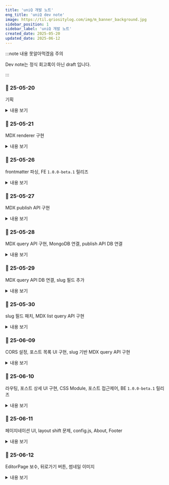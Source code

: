 ```yaml
---
title: 'uniQ 개발 노트'
eng_title: 'uniQ dev note'
image: https://til.qriositylog.com/img/m_banner_background.jpg
sidebar_position: 1
sidebar_label: 'uniQ 개발 노트'
created_date: 2025-05-20
updated_date: 2025-06-12
---
```


:::note 내용 못알아먹겠음 주의

Dev note는 정식 회고록이 아닌 draft 입니다.<br />

:::

### 📆 25-05-20

기획

<details>
<summary>내용 보기</summary>

#### 📌 Opened Issues
> [https://github.com/Queue-ri/uniq/issues/1](https://github.com/Queue-ri/uniq/issues/1)

<br/>

#### 📌 프로젝트 기획

티스토리 -> 네이버 -> velog 로 유목민 생활을 해본 결과, 각자 하나씩은 아쉬움이 있어 그냥 자체 블로그 프레임워크를 만들기로 했다.

FE 지식이 많진 않은데 당장 목표하는 기본 기능만 구상해서 맨땅에 헤딩하려 한다.

우선 다음의 원칙은 지켜야 한다.

<br />

#### 기능 측면
- 글 작성이 빠르고 쉬우면서 결과물이 이쁘게 나올 것
- 보호, 비공개 글 기능이 있을 것

#### 관리 측면
- 기본 언어는 영어 (나중에 i18n으로 한국어 넣음)
    - 주석 포함 모든 문서화는 영어로 작성되어야 함

<br />

따라서 JAMstack 기반의 정적 페이지는 사실상 불가능하고, 애초에 정적 페이지로 블로그 운영할거였으면 기존에 널린거 주워다 썼을 것이다.

보호/비공개 기능 때문에 글 원본은 접근이 제한되는 영역에 있어야 하고, 이는 self-host 또는 private repo 형식으로 관리되는 방식이 될 것 같다.

<br />

#### 📌 기술 스택

- [FE] React.js
- [BE] Node.js / Express
- [DB] MongoDB

검색은 algolia로 고민중이다. ES까진 오버엔지니어링이라고 생각.

**나중에 알았는데 이걸 MERN 스택이라고 하더라**

</details>

### 📆 25-05-21

MDX renderer 구현

<details>
<summary>내용 보기</summary>

#### 📌 프로젝트 세팅

Node.js를 오랫동안 업데이트하지 않았었는데 디펜던시 warning이 뜨길래 최신 LTS로 바꿔줬다. 16 -> 22로 올렸으니 진짜 징하게 안바꾸긴 함.

프로젝트는 CRA로 init 했다.

<br />

#### 📌 padding이 width, height를 건드리는 문제

EditorSideBar에 padding 넣는데 넣은 만큼 width, height가 늘어나는 문제가 있었다.

[스택오버플로](https://stackoverflow.com/questions/779434/how-do-i-prevent-the-padding-property-from-changing-width-or-height-in-css)를 참고해서 고쳤다.

<br />

#### 📌 MDX 로드하기

쌩 CRA로는 MDX 로딩이 안되고, CRA의 Webpack 설정을 건드려야 한다고 한다.

하지만 Webpack 설정이 기본적으로 숨겨져있기 때문에 Eject 하거나 craco를 써야 했고, 나는 craco 방식을 선택했다.

<br />

#### Webpack이 하는 일
모든 FE 리소스(JS, CSS, 이미지, 폰트 등)를 하나의 JS 번들로 변환하는 빌드 도구이다.

MDX같이 브라우저가 이해할 수 없는 파일을 JS 코드로 변환해준다.

#### MDX -> JSX 변환 필수
브라우저는 MDX가 뭔지 모른다.

따라서 브라우저가 이해하는 JSX 코드로 변환해주어야 하는데, 이걸 해주는 게

Webpack + @mdx-js/loader 이다.

<br />

#### 📌 MDX 로딩을 위한 세팅

1. 필요한 패키지 설치

```bash
npm install @craco/craco @mdx-js/react @mdx-js/loader
```

2. `package.json` 수정
```json
"scripts": {
  "start": "craco start",
  "build": "craco build",
  "test": "craco test"
}
```

3. `craco.config.js` 생성 및 설정

```js
module.exports = {
  webpack: {
    configure: (webpackConfig) => {
      // 1. remove mdx from the rule
      webpackConfig.module.rules = webpackConfig.module.rules.map((rule) => {
        if (rule.oneOf) {
          rule.oneOf = rule.oneOf.filter(
            (r) => !(r.test && r.test.toString().includes('mdx'))
          );
        }
        return rule;
      });

      // 2. add mdx loader
      const mdxRule = {
        test: /\.mdx?$/,
        use: [
          {
            loader: require.resolve('babel-loader'),
          },
          {
            loader: require.resolve('@mdx-js/loader'),
            options: {
              providerImportSource: "@mdx-js/react",
            },
          },
        ],
      };

      const oneOfRule = webpackConfig.module.rules.find((rule) => Array.isArray(rule.oneOf));
      if (oneOfRule) {
        oneOfRule.oneOf.unshift(mdxRule);
      }

      return webpackConfig;
    },
  },
};
```

babel-loader는 이미 CRA에 포함되어 있다.

<br />

#### 📌 컴포넌트에서 MDX 렌더링하기

```js
const mdxContext = require.context('../post', false, /\.mdx$/);
```

이런식으로 Webpack의 `require.context`를 이용해서 동적 로드한 다음 (이 방식 아니면 import 문 직접 써야 하는데 내가 원하는 방식이 아님)

```jsx title=EditorPage.js
<div className="content">
    {MdxComponent && (
    <MDXProvider>
        <MdxComponent />
    </MDXProvider>
    )}
</div>
```

대충 요런식으로 변환된 내용을 불러올 수 있다.

<br />

#### 🐞 craco config 설정시 주의점

기존에 gpt가 알려준 이 설정은 틀렸다.

```js
module.exports = {
  webpack: {
    configure: (webpackConfig) => {
      webpackConfig.module.rules.push({
        test: /\.mdx?$/,
        use: [
          {
            loader: require.resolve('babel-loader'),
          },
          {
            loader: require.resolve('@mdx-js/loader'),
            options: {
              providerImportSource: "@mdx-js/react",
            },
          },
        ],
      });

      return webpackConfig;
    },
  },
};
```

왜냐하면 단순히 `@mdx-js/loader`의 설정을 push만 했기 때문이다. 이건 rule을 뒤에다 붙인 것이다.

CRA Webpack의 기본 설정은 mdx를 알 수 없는 파일로 간주하여 정적 파일로 처리하기 때문에

**`@mdx-js/loader`가 기존 로더보다 먼저 실행되지 않으면 무시된다 (!)**

따라서 최종 config에선 filter로 기존 로더를 제거하고 unshift로 새 로더를 맨 앞에 붙여서 처리 우선순위를 확보했다.

<br />

#### 🌌 렌더링 결과

요기까지 완성하고 내일의 나에게 맡긴다.

![https://velog.velcdn.com/images/qriosity/post/96f18959-895d-46b4-b825-b0b07502237b/image.png](https://velog.velcdn.com/images/qriosity/post/96f18959-895d-46b4-b825-b0b07502237b/image.png)

</details>

### 📆 25-05-26

frontmatter 파싱, FE `1.0.0-beta.1` 릴리즈

<details>
<summary>내용 보기</summary>

#### 📌 Closed Issues
> [https://github.com/Queue-ri/uniq/issues/1](https://github.com/Queue-ri/uniq/issues/1)

<br />

#### 📌 frontmatter 파싱

MDX가 잘 렌더링되는 것 같지만 frontmatter는 사실 안그랬다.

`-----`를 기점으로 안의 내용들이 한 뭉탱이로 다 h2 처리되더라.

admonition도 별도로 처리해야하는 것 같지만 frontmatter는 메타데이터라 중요해서, 먼저 처리하기로 했다.

목표는 이러했다.

- `title`: 글 최상단에 h1으로 렌더링 & 사이드바에 렌더링
- `created_date`: 사이드바에 렌더링
- `updated_date`: 사이드바에 렌더링

그리고 하단의 방식으로 해결했다.

1. 필요한 패키지 설치

```bash
npm install remark-frontmatter remark-mdx-frontmatter
```

2. craco.config.js 수정

상단에 요거 추가하고

```js
module.exports = async (env) => {
  const { default: remarkFrontmatter } = await import('remark-frontmatter');
  const remarkMdxFrontmatter = (await import('remark-mdx-frontmatter')).default;
  ...
```

mdxRule의 options에 frontmatter 플러그인을 추가했다.

```js
options: {
  providerImportSource: "@mdx-js/react",
  remarkPlugins: [
    remarkFrontmatter,
    [remarkMdxFrontmatter, { name: 'frontmatter' }],
  ],
},
...
```

`import` 구문 쓰는데 애 좀 먹었어서 default에 대해 알아봐야겠다.

그나저나 모듈마다 CJS/ESM 호환 갈리는거 진심 탈모 요소 중 하나인듯

3. EditorPage.js, EditorSideBar.js 수정

- [EditorPage.js diff](https://github.com/Queue-ri/uniq/commit/ddaf1583b283330d1d1921c2fa2d7526d8200979)
- [EditorSideBar.js diff](https://github.com/Queue-ri/uniq/commit/dcad5883477bb30d15ebf2abc82043a2b2aa0c30)

<br />

#### 📌 다음 릴리즈 계획

서버 컴이 와서 놀고있기 때문에 좀 더 열심히 개발해야겠다.

다음 버전에선 publish한 mdx를 서버쪽으로 보내고, 서버에선 이를 쏴주는 api를 만들어야 한다.

그리고 private gh repo에 push가 되어야하기 때문에... 이리저리 고민한 결과

백엔드 API를 통해서 처리하는 것이 제일 정석적인 flow라고 생각한다.

왜냐하면,

- 카테고리 정보 받으려면 결국 백엔드 통신이 필요함
- Electron으로 렌더링 부분만 데스크탑 앱으로 빼면 프로젝트 복잡해짐
- FE단에 뷰어와 private repo 접근 기능 모두를 넣으면 보안상 안좋음.
- CORS 잘~ 설정하면 로컬 -> 리모트 통신 가능

그래서 내일은 express 작업을 할 것 같다.

</details>

### 📆 25-05-27

MDX publish API 구현

<details>
<summary>내용 보기</summary>

#### 📌 Opened Issues
> [https://github.com/Queue-ri/uniq-cms/issues/1](https://github.com/Queue-ri/uniq-cms/issues/1)

<br/>

#### 📌 express 기본 세팅

백엔드 단 프로젝트 명을 `uniq-cms`로 정하고 express 서버로 세팅했다.

UI는 `uniq` CRA 프로젝트에서 다 맡고 있으니 `uniq-cms`는 headless CMS인 격이다.

```bash
npm install express
npm install --save-dev nodemon
```

디펜던시를 상단과 같이 설치하고 index.js와 post.js를 생성했다.

```js title="index.js"
const express = require('express');
const app = express();
const port = 6229;

// parse JSON body
app.use(express.json());

// set /api prefix for all endpoints
const postRoutes = require('./routes/post');
app.use('/api/post', postRoutes);

app.listen(port, () => {
    console.log(`🚀 uniq-cms running at http://localhost:${port}`);
});
```

```js title="post.js"
const express = require('express');
const router = express.Router();

router.get('/:id', (req, res) => {
    const postId = req.params.id;
    res.send(`Post content ${postId} :3`);
});

router.post('/', (req, res) => {
    res.send('Post published.');
});

module.exports = router;
```

<br />

#### 📌 MDX Publish API 구현 (1/2)

Publish 요청이 들어오면 해당 MDX 파일에 대해 다음의 두 가지를 처리해야 한다.

1. 서버의 `/post` 경로에 저장
2. GH private repo에 push

그 중 1번부터 작업했다.

<br />

#### mdx 파일 저장하기

중복 파일명 문제에 대해선 MVP 단계에서 생각할 부분이 아닌 것 같아 나중에 처리하기로 했다.

```bash
npm install multer
```

```js title="post.js"
// temporary upload
const upload = multer({
    dest: 'temp_uploads/',
    limits: { fileSize: 10 * 1024 * 1024 }, // 10MB limit
});

/* Publish MDX file */
router.post('/', upload.single('file'), (req, res) => {
    const file = req.file;

    if (!file) {
        return res.status(400).send('No mdx file uploaded.');
    }

    // Check if the file is mdx
    if (path.extname(file.originalname) !== '.mdx') {
        fs.unlinkSync(file.path); // delete file if not mdx
        return res.status(400).send('Only mdx files are allowed.');
    }

    // set mdx save directory
    const postDir = path.join(__dirname, '../../post');

    // if not exist then mkdir
    if (!fs.existsSync(postDir)) {
        fs.mkdirSync(postDir, { recursive: true });
    }

    // final save path for the mdx file
    const targetPath = path.join(postDir, file.originalname);

    // move mdx file from temporary upload path
    fs.rename(file.path, targetPath, (err) => {
        if (err) {
            return res.status(500).send('Failed to save file.');
        }

        res.send('Post published.');
    });
});
```

#### json 파싱하기

mdx 뿐만 아니라 json 데이터도 같이 필요해질 확률이 99.99%라서 json 파싱 로직도 추가했다.

```js
// parse json
let jsonData = null;
if (req.body.json) {
    try {
        jsonData = JSON.parse(req.body.json);
    } catch (err) {
        return res.status(400).send('Invalid json payload.');
    }
}
```

```text title="console.log 결과"
[DEBUG] Received json: { category: 'dev-note', title: 'uniQ 개발 노트' }
```

<br />

#### 📌 MDX Publish API 구현 (2/2)

```bash
npm install simple-git
npm install dotenv
```

서버 최상단에 env를 불러오도록 설정한다.

```js
require('dotenv').config();
```

그리고 repo 권한 추가한 GitHub PAT를 발급하여 env에 넣는다.

그럼 push할때 sign in 창이 안뜨고 아묻따 push가 가능해진다.

<br />

#### 올바른 git 참조하기

`simple-git`으로 push util을 만들어서 모듈화하고, 이 모듈을 post.js에서 불러와 처리하고자 했다.

그런데 `/post`에서 git init하면 동기화를 못하기 때문에, 프로젝트 루트 경로의 git을 참조해야 한다.

```js
const gitPath = path.join(__dirname, '../../');
const git = simpleGit(gitPath);
```

따라서 simpleGit에 이런식으로 .git이 있는 루트 path를 넣어준다.

암튼 이렇게 해서 [pushToGithub.js](https://github.com/Queue-ri/uniq-cms/commit/1d08e7c0fec8f64a6ec5636148c6aa8e587683a2)를 작성했고

publish api에 GH push flow를 추가했다. ([5e00690](https://github.com/Queue-ri/uniq-cms/commit/5e00690ea1cc0d1551fe4f5793049810d9f2b50a))

<br />

#### git 작업 시 참고사항

push util로 main에 checkout 해서 push하려니까 현재 feature 브랜치에 있어서 stash 경고가 떴다.

- ➡️ stash하고 main으로 checkout 했는데 stash때문에 util 작성한게 다 과거로 돌아감 ㅋ

    - ➡️ stash pop을 했는데 merge conflict가 떠서 keep theirs로 stash 버전을 살리고 main에서 util 테스트를 진행했다.

프로덕션에선 브랜칭할 일이 없을테니 상관없지만 개발하는 repo에선 이거 좀 불편하다. 😐

그리고 publish 관련 커밋을 다이렉트로 main에 꽂아버리기 때문에 사용자 입장에서는 fork를 통한 CMS 관리가 어렵다. 업데이트를 위해 pull 땡길 시 충돌나기 때문.

어떻게 하면 api 버전업이 용이할지는 다음의 고민 사항이다.

<br />

#### 아직 DB 연결은 안되어있음!

push util 상의 설정 정보들은 (ex. remote url, username 등) 사용자가 수정할 수 있어야 한다.

그래서 DB에서 퍼오는걸로 점진적 수정을 거쳐야 하는데

우선 조회 api 먼저 구현해서 #1 이슈를 끝내고 #2에서 몽고DB 작업을 할 예정이다.

</details>

### 📆 25-05-28

MDX query API 구현, MongoDB 연결, publish API DB 연결

<details>
<summary>내용 보기</summary>

#### 📌 Closed Issues
> [https://github.com/Queue-ri/uniq-cms/issues/1](https://github.com/Queue-ri/uniq-cms/issues/1)

#### 📌 Opened Issues
> [https://github.com/Queue-ri/uniq-cms/issues/3](https://github.com/Queue-ri/uniq-cms/issues/3)

<br/>

#### 📌 MDX query API 구현

DB 연결이 안된 상태라 mock으로 구색만 맞춰놓고 1번 이슈를 끝냈다.

```js title="post.js"
router.get('/:id', (req, res) => {
    const postId = req.params.id;

    if (postId === '1') {
        const filePath = path.join(__dirname, '../../post/test.mdx');

        fs.readFile(filePath, 'utf8', (err, data) => {
            if (err) {
                console.error('[Error] Failed to read MDX:', err);
                return res.status(500).send('Failed to read post file.');
            }

            res.type('text/markdown').send(data);
        });
    } else {
        res.status(404).send('Cannot find requested post.');
    }
});
```

<br />

#### 📌 MongoDB 연결

뭣모르고 썼는데 Express 4.16.0 이상부터 `body-parser`가 내장되어있다고 한다.

```js
app.use(express.json());
```

그래서 index.js에 이렇게 설정해주면 all set이었던 거였음!

<br />

#### 📌 MongoDB 연결

```bash
npm install mongoose
```

```js title="index.js"
const mongoose = require('mongoose');

// Connect to MongoDB
mongoose.connect('mongodb://localhost:27017/uniq-cms')
.then(() => console.log('✅ Successfully connected to MongoDB'))
.catch(err => console.error('❌ Failed to connect to MongoDB:', err));
```

<br />

#### 📌 Post Collection 정의

다음과 같이 Collection 스키마를 정의할 수 있다.

별도의 설정을 넣지 않는다면 자동 생성되는 Collection은 소문자 & 복수형으로 네이밍된다. (ex. Post -> posts)

`visibility`는 포스트 접근권한으로, enum으로 관리하기로 했다.

```js title="Post.js"
const mongoose = require('mongoose');

const postSchema = new mongoose.Schema({
    title: { type: String, required: true },
    category: { type: String, required: true },
    filePath: { type: String, required: true },
    visibility: {
        type: String,
        enum: ['public', 'protected', 'private'],
        default: 'public',
        required: true
    }
}, {
    timestamps: true, // automatically set createdAt and updatedAt
});

module.exports = mongoose.model('Post', postSchema);
```

<br />

#### Post Document 저장

JPA의 repository마냥 `require`로 Post 스키마를 불러와서 필요한 document를 저장하면 된다.

절대경로인 `targetPath`는 프로젝트 경로까지 포함하기 때문에 프로젝트 파일이 이동되면 관리하기 힘들어진다.

따라서 post 경로부터 시작하는 상대경로로 변환하여 저장했다.

이러면 post 경로가 바뀌어도 document에는 영향이 없다.

```js title="post.js"
const Post = require('../models/Post');

const projectRoot = process.cwd(); // project root path
const relativePath = path.relative(projectRoot, targetPath);

await Post.create({
    title: jsonData.title,
    category: jsonData.category,
    filePath: relativePath,
    visibility: jsonData.visibility
});
```

```json title="저장된 document"
{
  "title": "uniQ 개발 노트",
  "category": "dev-note",
  "filePath": "post\\test.mdx",
  "visibility": "protected",
  "createdAt": {
    "$date": "2025-05-28T14:13:13.519Z"
  },
  "updatedAt": {
    "$date": "2025-05-28T14:13:13.519Z"
  },
  "__v": 0
}
```

</details>

### 📆 25-05-29

MDX query API DB 연결, slug 필드 추가

<details>
<summary>내용 보기</summary>

#### 📌 Closed Issues
> [https://github.com/Queue-ri/uniq-cms/issues/3](https://github.com/Queue-ri/uniq-cms/issues/3)

<br />

#### 📌 query API 수정하기

기존에 mock으로 하드코딩했던 부분을 MongoDB와 연결했다.

[post.js diff](https://github.com/Queue-ri/uniq-cms/commit/14532ee43556e9c44cb0db5ac6f81a54d2011931)

하지만 테스트해보니 요런 에러가 터졌다.

```
[Error] Failed to get post: CastError: Cast to ObjectId failed for value "1" (type string) at path "_id" for model "Post"
```

이 말인 즉슨 MongoDB에 보낸 1이라는 쿼리 값이 ObjectId가 아니라는 뜻이다.

mongoose의 `findById`는 내부적으로 _id가 MongoDB의 ObjectId 타입이라고 가정하는데 내가 무지성으로 MySQL 마냥 정수형 id 값을 날린게 원인이다.

Auto increment처럼 id 필드를 따로 만들어주는 방법이 있긴 했는데, 찾아보니 ObjectId를 사용하는 것이 일반적이고 성능도 가장 최적화되어있다고 하여 해당 방식을 그대로 따르기로 했다.

```
http://localhost:6229/api/post/683860a3561f6209b13787fb
```

그리고 ObjectId로 다시 호출하니 잘 조회되었다.

<br />

#### 📌 하지만 주소창에 683860a3561f6209b13787fb 를 쓸 순 없자너

그렇다. 그래서 UX와 SEO-friendly함을 고려하여 slug라는 것이 존재하는 것이었다.

> **slug란?**
>
> slug는 웹 페이지를 쉽게 읽을 수 있는 형태로 식별하는 URL의 일부이다.<br />
> 당연히 unique 해야 한다.

```text title="FE route URL"
http://localhost:3000/post/uniq-dev-note
```

그렇다면 FE에서 slug 기반 URL로 route 할 경우

```text title="FE -> BE request endpoint"
http://localhost:6229/api/post/683860a3561f6209b13787fb
```

FE가 BE에 ObjectId로 조회 요청을 날리는 flow가 되는데, 이는 아주 일반적인 방법이라고 한다.

개인적으로 정수형 id를 더 선호해왔어서 slug 방식이 SEO 이득을 보는지 몰랐다 😂

아무튼 스키마와 API 둘 다 slug 필드를 추가해주었고,

[Commit e51a8a8](https://github.com/Queue-ri/uniq-cms/commit/e51a8a8c88ce8148142a1c10aab7c7f7f8c8e6f5)

slugify라는 npm 패키지로 자동 생성도 가능하다는데 MVP 단계니까 있다는 것만 적어두고 패스한다.

```js
slug: { type: String, required: true, unique: true }
```

...그나저나 개발 일지 쓰면서 갑자기 보였는데 slug 필드에 unique 빼먹었다.

내일 fix하자 ㅋㅋㅋㅋㅋㅋㅋㅋ

<br />

#### 😙 내일의 계획!

내일은 리트코드 POTD 말고도 프로그래머스 문제 하나를 더 풀고 싶기 때문에 가능할지는 모르겠으나

- slug field fix
- MDX list query API impl
- 무시무시한(?) CORS setting

이 3가지가 일단 목표이고, 토요일이 5월의 마지막 날이니 이 날 뷰 작업이 얼추 되었으면 좋겠다고 생각한다.

6월부터는 DOKI 양도 봐드려야 하고 정처기 실기도 준비해야 되기 때문에~

</details>

### 📆 25-05-30

slug 필드 패치, MDX list query API 구현

<details>
<summary>내용 보기</summary>

#### 📌 Opened Issues
> [https://github.com/Queue-ri/uniq-cms/issues/5](https://github.com/Queue-ri/uniq-cms/issues/5)

<br />

#### 📌 slug 필드의 누락된 제약 조건 패치

[Commit 4d2366a](https://github.com/Queue-ri/uniq-cms/commit/4d2366ad50275cc314537bf93c8d5eb992996149)

<br />

#### 📌 MDX list query API 구현

```diff
const postSchema = new mongoose.Schema({
    title: { type: String, required: true },
+   description: { type: String, default: '' },
    slug: { type: String, required: true, unique: true },
    category: { type: String, required: true },
    filePath: { type: String, required: true },
    visibility: {
        type: String,
        enum: ['public', 'protected', 'private'],
        default: 'public',
        required: true
    }
}, {
    timestamps: true, // automatically set createdAt and updatedAt
});
```

slug fix에 이어 목록 조회시 필요할 description 필드도 Post.js에 추가했다.

<br />

#### Post list query API

[Commit fdbd88c](https://github.com/Queue-ri/uniq-cms/commit/fdbd88c7f07efe287c65dab43a3e7a1735aa7465)

<br />

#### Timezone 지정하기

timestamp가 UTC 기준으로 찍히길래 query에 대한 timezone 변환도 필요하더라.

MongoDB config가 따로 없나 싶었는데 시간대 변환은 어플리케이션 레벨에서 처리하는 것이 일반적이라고 한다.

```bash
npm install dayjs
```

```js title="post.js"
const dayjs = require('dayjs');
const utc = require('dayjs/plugin/utc');
const timezone = require('dayjs/plugin/timezone');

dayjs.extend(utc);
dayjs.extend(timezone);
```

상단과 같이 dayjs 패키지를 이용하여 UTC -> GMT+9로 변환한다.

```js title="post.js"
createdAt: dayjs(post.createdAt).tz('Asia/Seoul').format('YYYY-MM-DD HH:mm:ss')
```

```json title="변환 전"
{
  "createdAt": "2025-05-29T13:26:59.764Z"
}
```
```json title="GMT+9 변환 후"
{
  "createdAt": "2025-05-29 22:26:59"
}
```

</details>

### 📆 25-06-09

CORS 설정, 포스트 목록 UI 구현, slug 기반 MDX query API 구현

<details>
<summary>내용 보기</summary>

#### 📌 Closed Issues
> [https://github.com/Queue-ri/uniq-cms/issues/5](https://github.com/Queue-ri/uniq-cms/issues/5)<br />
> [https://github.com/Queue-ri/uniq-cms/issues/7](https://github.com/Queue-ri/uniq-cms/issues/7)

#### 📌 Opened Issues
> [https://github.com/Queue-ri/uniq-cms/issues/7](https://github.com/Queue-ri/uniq-cms/issues/7)<br />
> [https://github.com/Queue-ri/uniq/issues/4](https://github.com/Queue-ri/uniq/issues/4)<br />
> [https://github.com/Queue-ri/uniq-cms/issues/9](https://github.com/Queue-ri/uniq-cms/issues/9)

<br/>

#### 📌 CORS FE origin 허용하기

BE에 cors 패키지를 설치하고 허용할 origin을 명시해주면 된다.

왜이렇게 쉽게 해결됐지? 이게 아닌데? 싶지만 생각해보니 웹 공부 3년째다. 아직도 이해 못했으면 심각한 것이다.

CORS 설정 도중에 카카오 맵 API에서 허용 IP 주소를 설정했던 것이 떠올라서<br />
CORS origin도 동적으로 관리할 수 있는지 알아보았는데, 된다고 한다.

로그인 기능이 추가되면, 추후 관리자 페이지에서 설정 가능하면 좋을 것 같다.

```bash
npm install cors
```

```js title="index.js"
// allowed CORS origins
let allowedOrigins = [
  'http://localhost:3000',
];

// CORS middleware setting
app.use(cors({
  origin: function (origin, callback) {
    if (allowedOrigins.includes(origin)) {
      callback(null, true);
    }
    else {
      callback(new Error('Not allowed by CORS: ' + origin));
    }
  }
}));
```

<br />

#### 📌 MainPage와 PostList 컴포넌트 구현

MainPage에서 fetching 관련 useEffect를 두고 PostList는 컴포넌트로써 렌더링만 담당하도록 분리했다.

data fetching은 페이지 단위에서 처리하는 게 일반적이라고 한다.

1. 유지보수 측면에서 데이터와 UI를 분리하는 것이 좋고
2. 다른 페이지와 데이터 공유가 용이해지며
3. route 전환이나 refresh 될 때 한번씩만 실행되어야 하기 때문이다.

<br />

#### 📌 `formatDate` 유틸 함수 구현

locale 기반 datetime 포맷팅이 자주 쓰일 것 같아 util로 모듈화하여 구현했다.

```js title="formatDate.js"
export function formatDate(dateString) {
  const date = new Date(dateString);

  return date.toLocaleString('en-US', {
    year: 'numeric',
    month: '2-digit',
    day: '2-digit',
    hour: 'numeric',
    minute: '2-digit',
    hour12: true,
  });
}
```

<br />

#### 💥 사실 slug로 조회 가능했어야 함 💥

😠.................😡.....

현재 MainPage에서 PostList를 통해 포스트 목록을 보여주고,

여기서 item 하나를 클릭하면 PostDetail로 라우팅해서 넘어가려고 했는데

이렇게 넘어가려면 `navigate`해야 하지만 URL 상에 id를 쿼리로 주지 않고는 컴포넌트에 넘기는게 안된다고 한다.

하지만 URL에 ObjectId가 노출되면 안된다. slug를 내가 왜 추가했는데 ㅜㅜㅋㅋ

`navigate`에 state를 줄 순 있지만 이는 새로고침시 bye 하는거라 refresh하면 포스트 내용이 증발하는 대참사가 일어나고

사실 redux-persist같은 상태관리 패키지 쓰면 안될것이야 없긴 한데,, 뇌절이다.

결국 미디엄, 노션 다 slug 기반 조회 API를 두길래, 보편성을 고려해서 BE에 API를 추가하기로 결정했다.

<br />

#### Origin 명시해줘요 ^ㅅ^

```
Error: Not allowed by CORS: undefined
    at origin (C:\Users\Hexagoner\Desktop\uniq-cms\api\index.js:22:16)
    at C:\Users\Hexagoner\Desktop\uniq-cms\node_modules\cors\lib\index.js:219:13
```

이젠 BE에 CORS 정책을 설정해놨기 때문에 포스트맨 헤더에 Origin을 명시해줘야 한다.

[유익한 CORS 관련 레퍼런스](https://okky.kr/articles/1459836)

</details>

### 📆 25-06-10

라우팅, 포스트 상세 UI 구현, CSS Module, 포스트 접근제어, BE `1.0.0-beta.1` 릴리즈

<details>
<summary>내용 보기</summary>

#### 📌 Closed Issues
> [https://github.com/Queue-ri/uniq-cms/issues/9](https://github.com/Queue-ri/uniq-cms/issues/9)<br />
> [https://github.com/Queue-ri/uniq/issues/4](https://github.com/Queue-ri/uniq/issues/4)<br />
> [https://github.com/Queue-ri/uniq-cms/issues/11](https://github.com/Queue-ri/uniq-cms/issues/11)

#### 📌 Opened Issues
> [https://github.com/Queue-ri/uniq/issues/6](https://github.com/Queue-ri/uniq/issues/6)<br />
> [https://github.com/Queue-ri/uniq-cms/issues/11](https://github.com/Queue-ri/uniq-cms/issues/11)

<br/>

#### 📌 라우터 설정 및 PostViewPage 연결

```bash
npm install react-router-dom
```

```js title="index.js"
<Router>
  <Routes>
    <Route path="/" element={<MainPage />} />
    <Route path="/post/:slug" element={<PostViewPage />} />
  </Routes>
</Router>
```

<br />

#### 📌 응답으로 받은 MDX 렌더링하기

이미 EditorPage에서 렌더링 로직을 구현했으나,<br />
PostViewPage에서 PostDetail로 건네주는 것은 MDX 파일 자체가 아니라 내용이 적힌 문자열이다.

따라서 MDX 문자열을 컴포넌트로 변환해주는 패키지와, frontmatter 파싱용 gray-matter가 필요.........

```bash
npm install @mdx-js/runtime
npm install gray-matter
```

.....할 줄 알았으나?

```text title="안되잖아"
Compiled with problems:
ERROR in ./src/component/post/PostDetail.js 7:0-45
Module not found: Error: Can't resolve '@mdx-js/runtime' in 'C:\Users\Hexagoner\Desktop\uniq\src\component\post'
```

필요하지 않았음 ^^

[패키지 사이트](https://www.npmjs.com/package/@mdx-js/runtime)에 가보니 @mdx-js/runtime은 deprecated 되었고

거기 공지에 `@mdx-js/mdx`를 쓰라고 해서 하라는대로 했다.

이렇게 되면 frontmatter는 기존에 쓰던 remark 플러그인을 사용하면 된다.

```js title="PostDetail.js"
useEffect(() => {
  const compileMdx = async () => {
    try {
      const compiled = await evaluate(mdxData, {
        ...runtime,
        useDynamicImport: false,
        format: 'mdx',
        remarkPlugins: [
          remarkFrontmatter,
          [remarkMdxFrontmatter, { name: 'frontmatter' }],
        ],
      });

      setContent(() => compiled.default);
      if (compiled.frontmatter) {
        setFrontmatter(compiled.frontmatter);
      }
    } catch (error) {
      console.error('MDX compile error:', error);
    }
  };

  compileMdx();
}, [mdxData]);
```

<br />

#### 📌 CSS 충돌과 모듈화를 통한 해결

MainPage의 CSS와 PostViewPage의 CSS가 충돌나는듯 했다. 같은 wrapper 클래스를 가지고 있었는데

자꾸 MainPage의 wrapper가 PostViewPage의 wrapper 사이즈로 지정되고, 타이틀 폰트도 꼬였다.

알아보니 foo.css 이런식으로 import하면 해당 CSS는 **전역 스코프**라고 한다.

이 경우 가장 마지막으로 로딩된 스타일을 적용한다고 했으니, MainPage에 PostViewPage 스타일이 적용되어버린 것이다.

따라서 **로컬 스코프인 CSS Module** 방식으로 변경했는데...

사실 이거 쓰면 해싱된 네이밍 때문에 가독성이 떨어져서 일부러 안하고 있었는데, 그냥 처음부터 쓸 걸 그랬나보다.

---

<center>⬇️ <b>하단부터는 포스트 접근제어 작업</b> ⬇️</center>

---

<br />

#### 📌 기존의 query API 수정

이제 protected와 private MDX는 direct access되면 안되기에

1. ObjectId 기반 query API는 보안상 제거 (=주석처리)
2. slug 기반 query API를 대표 query API로 지정 -> `/slug`를 삭제하여 endpoint 간소화
3. query API에서 MDX visibility만 조회하는 metaOnly 옵션 추가
4. query API에서 protected면 password verify하기
5. query API에서 private면 403 FORBIDDEN 던지기
6. list query API에서 private 포스트는 필터링하기

요런 API상의 많은 수정들이 필요하다. 관련 이슈는 [11번](https://github.com/Queue-ri/uniq-cms/issues/11)이므로 참고.

<br />

#### 🤔 API를 분리하는 것이 좋을까?에 대한 고민과 그 결과

최종적으로는 slug 기반 query API 하나로 통합하고 여기서 접근제어를 다 처리하기로 했다.

왜냐하면 API를 여러 개 분리해서 구현할 경우,<br />
*이럴땐 여기다 호출하고 저럴땐 저기다 호출하고...* 이렇게 되면

- FE: 여기선 엔드포인트 뭐였더라 ㅇㅁㅇ? (이전 코드나 API 문서 찾아보는 비효율성)
- BE: 헐 다른쪽 쿼리 API 유효성 검사 빼먹고 머지했다 (추가 이슈 처리하는 비효율성)
- 눈: 살려...ㅈ... (반복되는 fetch 코드로 인한 쓸데없는 라인 수 증가 및 시력 저하)

같은 상황이 발생하기 때문이다.

<br />

따라서 엔드포인트는 하나로 두고,

1. 포스트의 visibility check 모드 여부를 확인하는 `metaOnly` query와
2. private 접근 제한
3. protected 비밀번호 유효성 검증

이 모든걸 한 곳에서 처리하도록 설계했다.

<br />

#### 📌 패스워드에 bcrypt 적용하기

평문으로 저장하는 것은 매우 안좋은 인상을 남기므로 11번 이슈와 함께 처리한다.

- MDX publish API
- MDX query API

해싱은 두 가지 모두에 적용해야 한다.

일단 https 통신이기만 하면 FE -> BE 평문 전송은 괜찮다고 한다.

JWT같이 어디 저장할때가 문제인거고, 이건 그냥 타이핑해서 바로 보내는거니까.

```bash title="설치해주세요"
npm install bcrypt
```

[Commit ac395cd](https://github.com/Queue-ri/uniq-cms/commit/ac395cd792da1ba0d721a135afbfc87b69e7a454)

여기까지 BE 작업을 마무리하고 `1.0.0-beta.1`을 릴리즈했다. ~~*잔디에 반영하고 싶어서*~~

<br />

#### 🛠️ 포스트 상세 조회에 대한 FE 플로우 수정

기존에는 FE fetch 요청 -> BE 응답 -> FE 렌더링의 flow를 가지고 있었지만

현 시점부턴 접근제어 기능이 추가되었으므로<br />
FE meta 요청 -> BE 응답 -> FE fetch 요청 -> BE 응답 -> FE 렌더링의 방식으로 가야 한다.

meta 요청은 마치 HTTP OPTIONS나 preflight처럼, fetch라는 실질적인 요청을 날리기 전에

얘가 패스워드를 줘야 하는 포스트인가 아니면 그냥 요청해도 되는건가... 를 결정할 수 있도록 해준다.

<br />

#### 앞으로의 계획

현재 둘러보았을 때

- 페이지네이션 (API는 되어있는데 UI 상의 페이지네이션 없음)
- 썸네일 이미지
- 주인장 소개 영역
- 작고 소중한 footer
- TOC
- 네비게이션 메뉴
- 로그인

정도의 기본적인 보완 요소들이 보이는데,

여기서 페이지네이션과 주인장 소개 영역, footer만 추가하고 릴리즈해서 서버에 올릴 것이다.

베어메탈 세팅 + 네트워크 세팅에서 시간이 걸릴 것 같아서 내일 릴리즈하고 싶다.

publish API에 authentication이 필요하긴 한데... CORS로 막아보죠 뭐(?)

</details>

### 📆 25-06-11

페이지네이션 UI, layout shift 문제, config.js, About, Footer

<details>
<summary>내용 보기</summary>

#### 📌 Closed Issues
> [https://github.com/Queue-ri/uniq/issues/6](https://github.com/Queue-ri/uniq/issues/6)

#### 📌 Opened Issues
> [https://github.com/Queue-ri/uniq/issues/8](https://github.com/Queue-ri/uniq/issues/8)<br />
> [https://github.com/Queue-ri/uniq-cms/issues/14](https://github.com/Queue-ri/uniq-cms/issues/14)

<br/>

#### 📌 페이지네이션 추가

우선 전체 페이지 수를 API 상으로 안 알려주고 있으므로, BE에서 `totalPages`를 추가로 반환해주어야 한다.

```js {4} title="post.js"
res.json({
    page,
    size: postMetadataList.length,
    totalPages,
    posts: postMetadataList
});
```

그런 다음 FE에서 pagination 버튼과 그에 대한 handler를 만들어준다.

pagination도 여러가지 형태의 UI가 존재하는데,

나는 그 중 1 2 3 4 5 .. 형식의 多 버튼 UI는 피하기로 했다.

가장 익숙한 형태이나, 만드는데 조금 더 시간이 걸리기 때문이다.

![](https://velog.velcdn.com/images/qriosity/post/c6ce4bed-7c91-4f1b-9ee9-26695b14e902/image.png)

...한편으론 저번에 본 닌텐도 홈페이지의 페이지네이션 UI가 인상깊어서이기도 하다.

```js MainPage.js
const handlePrev = () => {
  if (page > 1) onPageChange(page - 1);
};

const handleNext = () => {
  if (page < totalPages) onPageChange(page + 1);
};

const handleInputChange = (e) => {
  setInputValue(e.target.value);
};

const handleKeyDown = (e) => {
  if (e.key === 'Enter') {
    const parsed = parseInt(inputValue, 10);
    if (!isNaN(parsed) && parsed >= 1 && parsed <= totalPages) {
      onPageChange(parsed);
    }
  }
};
```

<br />

#### 뒤로가기시 페이지 초기화되는 문제

react-router-dom의 useSearchParams를 이용해서 현재 페이지 번호를 쿼리로 관리하고

뒤로가기해도 이전 페이지 상태가 유지되도록 했다.

다만 URL이 `http://localhost:3000/?page=2` 처럼 되는데 100% 만족스럽진 않다.

보통은 `http://localhost:3000/posts?page=2` 이런식으로 하니까...

근데 그럼 블로그같이 메인에 리스트 냅다 올려진 곳들은 어떡하지?

벨로그는 루트(각 사용자의 블로그 홈)를 `/posts`로 리디렉션하는 것 같다만.

<br />

#### 💥 Layout Shift

> Cumulative Layout Shift (CLS)
>
> Google이 웹 품질 측정을 위해 정의한 Core Web Vitals 중 하나로,<br />
> 사용자가 페이지를 보는 중에 얼마나 많은 레이아웃 변경이 누적되었는지를 수치로 평가한다.

메인페이지에서 페이지를 변경할때마다 Loading과 list item이 번갈아 렌더링되면서

우측의 스크롤바가 사라졌다가 생기고, viewport 사이즈 변화로 결국 컴포넌트들이 약간씩 이동하면서

시각적 불편함을 주는 문제가 있었다.

이걸 따로 부르는 용어가 있나 해서 찾아보니 진짜 있었다; 심지어 이걸로 품질 점수도 매김 ㅋㅋㅋㅋㅋㅋㅋㅋㅋㅋㅋ

마법의 1픽셀을 추가해서 해결했다. 후...

```css {3}
.wrapper {
  display: flex;
  min-height: calc(100vh - 69px + 1px); /* 1px: prevent annoying layout shift */
  flex-direction: column;
  padding-top: 32px;
  padding-left: calc((100vw - 1200px) / 2);
  padding-right: calc((100vw - 1200px) / 2);
}
```

하지만 위에 About 컴포넌트가 추가되니 이는 무용지물이 되었다. ㅜㅜ

보다 근본적인 해결책은 페이지 전환시 list 영역을 Loading 문구로 re-render 하지 않고

overlay같은 것으로 띄우는 것이다.

그럼 list는 이전 데이터였다가 최신 데이터로 갈아끼워지기만 할 것이다.

추후의 베타버전에서 손보도록 하자...

<br />

#### 📌 하드코딩 대신 config.js 사용하기

docusaurus에서 config를 통해 블로그명이나 meta 정보를 관리했던 것이 생각나서 적용해보았다.

컴포넌트에 하드코딩하는 것보단 유지보수 측면에서 편하기 때문에 해당 방식을 채택했다.

```js title="uniq.config.js"
export const UNIQ_CONFIG = {
  blogName: 'qriosity.dev',
  version: '1.0.0-beta.2',
};
```

```js title="Navigation.js"
<div className="Navigation">
  <div className="navLogo">{UNIQ_CONFIG.blogName}</div>
  <div className="version">{UNIQ_CONFIG.version}</div>
</div>
```

<br />

#### ✨ 여태까지 완성된 UI

하단은 오늘 분량 다 구현했다는 증거이다. 😎

피그마 없이 어찌저찌 눈대중으로 잘... 빌드했네

오늘 릴리즈하고 싶긴 했는데 생각해보니 EditorPage가 아직도 레거시 상태여서 그대로 올리기엔 무리인 것 같다.

그리고 CORS로 막아보겠다는 그거는... 네 안돼요

왜 안되느냐? CORS는 IP 차단책이 아니잖아..............

![](https://velog.velcdn.com/images/qriosity/post/84c62a08-3df6-4277-a6f4-9f4c9dad5da5/image.png)
![](https://velog.velcdn.com/images/qriosity/post/ba7618ad-3ae8-4646-968b-bd265300ad8a/image.png)

</details>

### 📆 25-06-12

EditorPage 보수, 뒤로가기 버튼, 썸네일 이미지

<details>
<summary>내용 보기</summary>

#### 📌 Closed Issues
> [https://github.com/Queue-ri/uniq/issues/8](https://github.com/Queue-ri/uniq/issues/8)

#### 📌 Opened Issues
> [https://github.com/Queue-ri/uniq/issues/10](https://github.com/Queue-ri/uniq/issues/10)

<br/>

#### 📌 User story였는데요, 아니였습니다.

기존에 쓰던 user story가 agile 원칙에 안맞고 오히려 acceptance criteria에 맞다고 해서

이슈 작성 형식을 다음처럼 수정하게 되었다.

![](https://velog.velcdn.com/images/qriosity/post/516688a7-84bf-4d26-8cfd-07b076e8ee92/image.png)

Agile에서 말하는 User Story의 핵심 구조는 이렇게 되어야 한다고 한다.

> As a **[type of user]**, I want **[some goal]** so that **[some reason/benefit]**.

반면에 Acceptance Criteria(수용 기준)는 user story가 '완료'되었는지 판단하는 구체적인 조건들을 뜻한다.

사용자가 아닌 개발자, 디자이너, PM, QA를 위한 체크리스트이다.

<br/>

#### 📌 EditorPage 진입 방식에 대한 고민

이제 루트 경로는 MainPage와 연결되어있기에 EditorPage는 다른 곳에 연결해야 한다.

그럼 MainPage에서 어느 경로로 진입할 수 있어야 할까?

일정 고민 하에 워드프레스를 떠올렸다. **WP는 UI상에 로그인 버튼을 노출시키지 않고 url로만 접근 가능**하다.

그리고 로그인 이후 대시보드에서 글을 작성할 수 있다.

현재 uniQ는 로그인 기능이 구현되어있지 않기에, UI상으로는 EditorPage를 노출시키지 않고 url로만 접근 가능하게끔 했다.

외부인이 어찌저찌 url 찍어서 접근 후 publish 기능을 사용하는 Access Control Bypass의 위험이 있으나

AWS 아니고 개인 서버라서 로그인 기능 추가되기 전까지 잠깐은 감수해도 될 것 같다.

<br/>

#### 📌 Conditional Rendering의 중요성

라우터 연결 후 EditorPage에 들어갔더니 이런 에러가 떴다.

```
Cannot read properties of null (reading 'title')
TypeError: Cannot read properties of null (reading 'title')
```

frontmatter가 파싱되지 않아 undefined 상태인 듯하다.

원래는 에러 안떴는데 비동기라서 운좋게 그땐 안걸렸던듯 ㅋㅋ

```js {1} title="EditorPage.js"
{frontmatter && (
  <div className="meta">
    <h1>{frontmatter.title}</h1>
  </div>
)}
```

그래서 해당 코드를 찾아본 후 `frontmatter &&`를 추가해서 해결해줬다...만

<p style={{fontSize: '32px'}}><b>아오 그놈의 할루시네이션</b></p>

원래 상황이 뭐였냐면, 내가 *'경로에 mdx 파일 없을때 컴포넌트 렌더링하지 말고 안내 문구 나오게 코드 수정해줘'* 라고 했었는데

GPT 얘가 아무말 없이 `frontmatter &&` 있는 버전으로 코드를 뽑아놓고, 내가 에러 뜬다고 말하니까 이상한걸 원인으로 짚기 시작했다.

얘가 준 EditorPage 코드랑 내 코드 상태랑 동일하게 작성된게 맞는지부터 검토해야 하는데

걍 자기꺼 버전 기준에서만 생각하니 애꿎은 craco config를 의심한다.

그런데 이젠 gpt 할루시네이션 패턴에 익숙해져서 안속음. 🙃ㅋㅋ

보통은 수정된 부분에 주석으로 표시해달라고 하는데 생략하니까 이 모양이다. 프롬프트는 템플릿 세팅같은거 없나?

<br />

#### null/undefined frontmatter 처리하기

```markdown title="MDX"
---
---

## 안녕하세요 전 제목이에용

안녕히계세요
```

이건 null frontmatter 이고

```markdown title="MDX"
## 안녕하세요 전 제목이에용

안녕히계세요
```

이건 undefined frontmatter이다.

만약 frontmatter에 `title` 등의 필드가 있었다가, 사라지면 어떻게 될까?

이상적인 UI 작동은, EditorSideBar에서 공문자열로 re-render 해주는 것이다.

```js title="EditorSideBar.js"
useEffect(() => {
  // auto generate default slug based on title
  // ...

  // init with frontmatter values if exist else empty string
  setTitle(frontmatter?.title ?? '');
  setCreatedDate(frontmatter?.created_date ?? '');
  setUpdatedDate(frontmatter?.updated_date ?? '');
}, [frontmatter]);
```

`??` 연산자는 **null 병합 연산자(nullish coalescing operator)**로,

왼쪽 피연산자가 null 또는 undefined일 때 오른쪽 피연산자를 반환한다.

optional chaining은 아는데 얘는 처음 봐서 찾아봄!

<br />

#### 💥 자스로 로컬 파일 첨부 안됨

```
Not allowed to load local resource: file:///C:/Users/Hexagoner/Desktop/uniq/src/post/test.mdx
```

로컬 파일을 fetch해서 File 객체 생성하고 이걸 페이로드에 담으려 했는데,

보안 정책 상 로컬 파일은 사용자가 input을 통해 직접 첨부해야 한다고 한다.

...........................ok..... (보안은 ㅇㅈ)

그렇다면 다른 방법을 떠올려보자.

<br />

#### ✅ Webpack의 raw-loader로 MDX 내용 퍼오기

craco config에 raw-loader를 추가한 뒤 앱을 재시작해주고

```js title="보안상 안되는 코드"
// get file blob by fetching the fileUrl then create File object
const response = await fetch(fileUrl);
const blob = await response.blob();
const fileName = filePath.replace('./', '');
const file = new File([blob], fileName, { type: 'text/markdown' });
```

작동 불가한 이 코드를 하단처럼 수정해준다.

```js title="로컬 MDX 첨부 우회 방법"
const filePath = keys[0]; // ex. './sample.mdx'
const fileName = filePath.replace('./', '');
const publishFileName = `${slug}.mdx`;

// dynamic import mdx file by raw-loader
const rawModule = await import(
  /* webpackChunkName: "raw-mdx" */
  /* webpackMode: "lazy" */
  `../post/${fileName}?raw`
);

// rawModule.default -> content of the file (as string)
const content = rawModule.default;

// create File object
const file = new File([content], publishFileName, { type: 'text/markdown' });
```

raw-loader로 MDX 원본 내용을 가져와서 (즉, 파싱 안한 원본 내용을 문자열로 가져옴)

File 객체로 생성한 뒤 formData에 첨부하는 방식이다.

<br />

#### multer는 별도의 UTF-8 설정이 필요

FE에서 파일명을 `{slug}.mdx`로 바꾸고 request 날리는데

slug에 한글이 있을 때 백엔드에서 인코딩이 깨지는 이슈가 있었다.

```
python-ë°±ì¤-nqueen-ë¬¸ì -íì´.mdx
```

FE는 문제 없었다. 브라우저는 내부적으로 multipart/form-data의 파일명을 UTF-8로 인코딩한다고 한다.

원인은 BE의 multer 설정이었는데 

```js
const upload = multer({
  dest: 'temp_uploads/',
  limits: { fileSize: 10 * 1024 * 1024 }, // 10MB limit
});
```

이렇게 설정하면 기본적으로 파일명은 **Latin-1 (ISO-8859-1)** 인코딩으로 처리된다고 한다.

따라서 하단과 같이 수정해주었다.

```js
const storage = multer.diskStorage({
    destination: 'temp_uploads/',
    filename: (req, file, cb) => {
        // Change filename encoding from Latin-1 to UTF-8
        try {
            const rawName = file.originalname;
            const utf8Name = Buffer.from(rawName, 'latin1').toString('utf8');

            console.log('originalname (raw):', rawName);
            console.log('originalname (utf8):', utf8Name);

            cb(null, utf8Name);
        } catch (err) {
            console.error('Filename decode error:', err);
            cb(err);
        }
    },
});
const upload = multer({
    storage,
    limits: { fileSize: 10 * 1024 * 1024 },
});
```

그런데 출력이........ raw만 출력되고 utf8이랑 console.error는 흔적도 없는데요??

자정 내로 작업 끝내긴 글렀군 ㅜㅜ

</details>